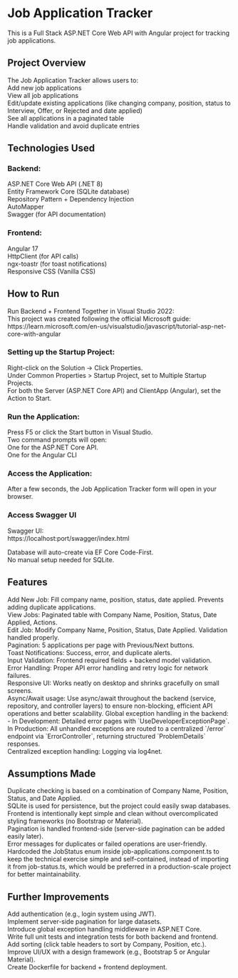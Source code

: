 # Job Application Tracker
This is a Full Stack ASP.NET Core Web API with Angular project for tracking job applications.

## Project Overview
<p>The Job Application Tracker allows users to:<br>
Add new job applications<br>
View all job applications<br>
Edit/update existing applications (like changing company, position, status to Interview, Offer, or Rejected and date applied)<br>
See all applications in a paginated table<br>
Handle validation and avoid duplicate entries</p>

## Technologies Used
### Backend:
<p>ASP.NET Core Web API (.NET 8)<br>
Entity Framework Core (SQLite database)<br>
Repository Pattern + Dependency Injection<br>
AutoMapper<br>
Swagger (for API documentation)</p>

### Frontend:
<p>Angular 17<br>
HttpClient (for API calls)<br>
ngx-toastr (for toast notifications)<br>
Responsive CSS (Vanilla CSS)</p>

## How to Run
<p>Run Backend + Frontend Together in Visual Studio 2022:<br>
This project was created following the official Microsoft guide:<br>
https://learn.microsoft.com/en-us/visualstudio/javascript/tutorial-asp-net-core-with-angular </p>

### Setting up the Startup Project:
<p>Right-click on the Solution → Click Properties.<br>
Under Common Properties > Startup Project, set to Multiple Startup Projects.<br>
For both the Server (ASP.NET Core API) and ClientApp (Angular), set the Action to Start.</p>

###  Run the Application:<br>
<p>Press F5 or click the Start button in Visual Studio.<br>
Two command prompts will open:<br>
One for the ASP.NET Core API.<br>
One for the Angular CLI</p>

### Access the Application:<br>
<p>After a few seconds, the Job Application Tracker form will open in your browser.</p>

### Access Swagger UI<br>
<p>Swagger UI:<br>
https://localhost:port/swagger/index.html<br>

Database will auto-create via EF Core Code-First.<br>
No manual setup needed for SQLite.</p>

## Features
<p> Add New Job: Fill company name, position, status, date applied. Prevents adding duplicate applications.<br>
View Jobs: Paginated table with Company Name, Position, Status, Date Applied, Actions.<br>
Edit Job: Modify Company Name, Position, Status, Date Applied. Validation handled properly.<br>
Pagination: 5 applications per page with Previous/Next buttons.<br>
Toast Notifications: Success, error, and duplicate alerts.<br>
Input Validation: Frontend required fields + backend model validation.<br>
Error Handling: Proper API error handling and retry logic for network failures.<br>
Responsive UI: Works neatly on desktop and shrinks gracefully on small screens.<br>
Async/Await usage: Use async/await throughout the backend (service, repository, and controller layers) to ensure non-blocking, efficient API operations and better scalability.
Global exception handling in the backend: - In Development: Detailed error pages with `UseDeveloperExceptionPage`. In Production: All unhandled exceptions are routed to a centralized `/error` endpoint via `ErrorController`, returning structured `ProblemDetails` responses.<br>
Centralized exception handling: Logging via log4net.</p>

## Assumptions Made
<p>Duplicate checking is based on a combination of Company Name, Position, Status, and Date Applied.<br>
SQLite is used for persistence, but the project could easily swap databases.<br>
Frontend is intentionally kept simple and clean without overcomplicated styling frameworks (no Bootstrap or Material).<br>
Pagination is handled frontend-side (server-side pagination can be added easily later).<br>
Error messages for duplicates or failed operations are user-friendly.<br>
Hardcoded the JobStatus enum inside job-applications.component.ts to keep the technical exercise simple and self-contained, instead of importing it from job-status.ts, which would be preferred in a production-scale project for better maintainability.</p>

## Further Improvements
<p>Add authentication (e.g., login system using JWT).<br>
Implement server-side pagination for large datasets.<br>
Introduce global exception handling middleware in ASP.NET Core.<br>
Write full unit tests and integration tests for both backend and frontend.<br>
Add sorting (click table headers to sort by Company, Position, etc.).<br>
Improve UI/UX with a design framework (e.g., Bootstrap 5 or Angular Material).<br>
Create Dockerfile for backend + frontend deployment.</p>

